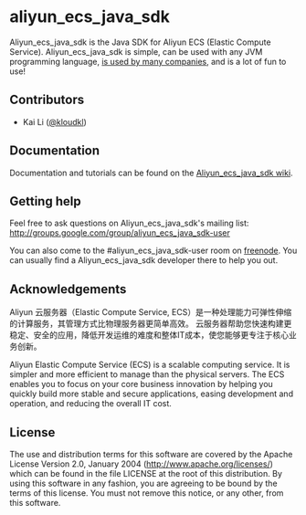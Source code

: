 aliyun_ecs_java_sdk
===================

Aliyun_ecs_java_sdk is the Java SDK for Aliyun ECS (Elastic Compute Service). Aliyun_ecs_java_sdk is simple, can be used with any JVM programming language, [is used by many companies](https://github.com/kloudkl/aliyun_ecs_java_sdk/wiki/Powered-By), and is a lot of fun to use!

## Contributors

* Kai Li ([@kloudkl](https://github.com/kloudkl))

## Documentation

Documentation and tutorials can be found on the [Aliyun_ecs_java_sdk wiki](http://github.com/kloudkl/aliyun_ecs_java_sdk/wiki).

## Getting help

Feel free to ask questions on Aliyun_ecs_java_sdk's mailing list: http://groups.google.com/group/aliyun_ecs_java_sdk-user

You can also come to the #aliyun_ecs_java_sdk-user room on [freenode](http://freenode.net/). You can usually find a Aliyun_ecs_java_sdk developer there to help you out.

## Acknowledgements

Aliyun 云服务器（Elastic Compute Service, ECS）是一种处理能力可弹性伸缩的计算服务，其管理方式比物理服务器更简单高效。
云服务器帮助您快速构建更稳定、安全的应用，降低开发运维的难度和整体IT成本，使您能够更专注于核心业务创新。

Aliyun Elastic Compute Service (ECS) is a scalable computing service. It is simpler and more efficient to manage than the physical servers. The ECS enables you to focus on 
your core business innovation by helping you quickly build more stable and secure applications, easing development and operation, and reducing the overall IT cost. 

## License

The use and distribution terms for this software are covered by the
Apache License Version 2.0, January 2004 (http://www.apache.org/licenses/)
which can be found in the file LICENSE at the root of this distribution.
By using this software in any fashion, you are agreeing to be bound by
the terms of this license.
You must not remove this notice, or any other, from this software.
